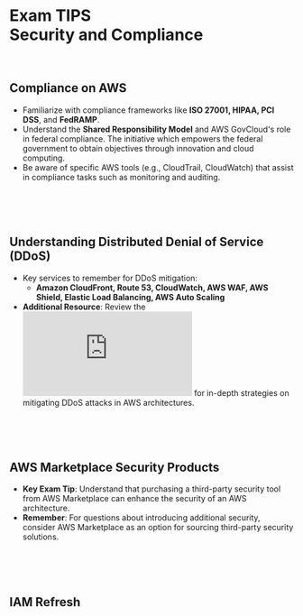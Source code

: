 # Exam TIPS<br>Security and Compliance

<br>

## Compliance on AWS
- Familiarize with compliance frameworks like **ISO 27001, HIPAA, PCI DSS**, and **FedRAMP**.
- Understand the **Shared Responsibility Model** and AWS GovCloud's role in federal compliance. The initiative which empowers the federal government to obtain objectives through innovation and cloud computing.
- Be aware of specific AWS tools (e.g., CloudTrail, CloudWatch) that assist in compliance tasks such as monitoring and auditing.

<br><br><br>

## Understanding Distributed Denial of Service (DDoS)
- Key services to remember for DDoS mitigation:
  - **Amazon CloudFront, Route 53, CloudWatch, AWS WAF, AWS Shield, Elastic Load Balancing, AWS Auto Scaling**
- **Additional Resource**: Review the ![AWS DDoS White Paper](https://docs.aws.amazon.com/pdfs/whitepapers/latest/aws-best-practices-ddos-resiliency/aws-best-practices-ddos-resiliency.pdf) for in-depth strategies on mitigating DDoS attacks in AWS architectures.

<br><br><br>

## AWS Marketplace Security Products
- **Key Exam Tip**: Understand that purchasing a third-party security tool from AWS Marketplace can enhance the security of an AWS architecture.
- **Remember**: For questions about introducing additional security, consider AWS Marketplace as an option for sourcing third-party security solutions.

<br><br><br>

## IAM Refresh